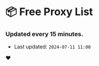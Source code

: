 # :package: Free Proxy List
### Updated every 15 minutes.

- Last updated: `2024-07-11 11:00`

:heart:
